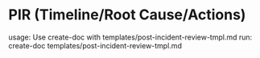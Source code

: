 # PIR (Timeline/Root Cause/Actions)

usage: Use create-doc with templates/post-incident-review-tmpl.md
run: create-doc templates/post-incident-review-tmpl.md
